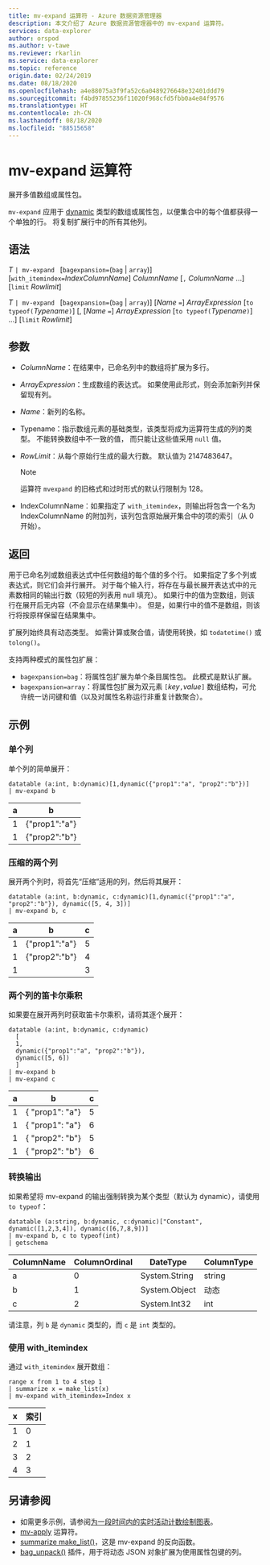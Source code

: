 ```yaml
---
title: mv-expand 运算符 - Azure 数据资源管理器
description: 本文介绍了 Azure 数据资源管理器中的 mv-expand 运算符。
services: data-explorer
author: orspod
ms.author: v-tawe
ms.reviewer: rkarlin
ms.service: data-explorer
ms.topic: reference
origin.date: 02/24/2019
ms.date: 08/18/2020
ms.openlocfilehash: a4e88075a3f9fa52c6a0489276648e32401ddd79
ms.sourcegitcommit: f4bd97855236f11020f968cfd5fbb0a4e84f9576
ms.translationtype: HT
ms.contentlocale: zh-CN
ms.lasthandoff: 08/18/2020
ms.locfileid: "88515658"
---
```

# <a name="mv-expand-operator"></a>mv-expand 运算符

展开多值数组或属性包。

`mv-expand` 应用于 [dynamic](./scalar-data-types/dynamic.md) 类型的数组或属性包，以便集合中的每个值都获得一个单独的行。 将复制扩展行中的所有其他列。 

## <a name="syntax"></a>语法

*T* `| mv-expand ` [`bagexpansion=`(`bag` | `array`)] [`with_itemindex=`*IndexColumnName*] *ColumnName* [`,` *ColumnName* ...] [`limit` *Rowlimit*]

*T* `| mv-expand ` [`bagexpansion=`(`bag` | `array`)] [*Name* `=`] *ArrayExpression* [`to typeof(`*Typename*`)`] [, [*Name* `=`] *ArrayExpression* [`to typeof(`*Typename*`)`] ...] [`limit` *Rowlimit*]

## <a name="arguments"></a>参数

* *ColumnName*：在结果中，已命名列中的数组将扩展为多行。 
* *ArrayExpression*：生成数组的表达式。 如果使用此形式，则会添加新列并保留现有列。
* *Name*：新列的名称。
* Typename：指示数组元素的基础类型，该类型将成为运算符生成的列的类型。 不能转换数组中不一致的值， 而只能让这些值采用 `null` 值。
* *RowLimit*：从每个原始行生成的最大行数。 默认值为 2147483647。 

  > [!Note]
  > 运算符 `mvexpand` 的旧格式和过时形式的默认行限制为 128。

* IndexColumnName：如果指定了 `with_itemindex`，则输出将包含一个名为 IndexColumnName 的附加列，该列包含原始展开集合中的项的索引（从 0 开始）。 

## <a name="returns"></a>返回

用于已命名列或数组表达式中任何数组的每个值的多个行。
如果指定了多个列或表达式，则它们会并行展开。 对于每个输入行，将存在与最长展开表达式中的元素数相同的输出行数（较短的列表用 null 填充）。 如果行中的值为空数组，则该行在展开后无内容（不会显示在结果集中）。 但是，如果行中的值不是数组，则该行将按原样保留在结果集中。 

扩展列始终具有动态类型。 如需计算或聚合值，请使用转换，如 `todatetime()` 或 `tolong()`。

支持两种模式的属性包扩展：
* `bagexpansion=bag`：将属性包扩展为单个条目属性包。 此模式是默认扩展。
* `bagexpansion=array`：将属性包扩展为双元素 `[`*key*`,`*value*`]` 数组结构，可允许统一访问键和值（以及对属性名称运行非重复计数聚合）。 

## <a name="examples"></a>示例

### <a name="single-column"></a>单个列

单个列的简单展开：

<!-- csl: https://help.kusto.chinacloudapi.cn:443/Samples -->
 ```kusto
datatable (a:int, b:dynamic)[1,dynamic({"prop1":"a", "prop2":"b"})]
| mv-expand b 
```

|a|b|
|---|---|
|1|{"prop1":"a"}|
|1|{"prop2":"b"}|

### <a name="zipped-two-columns"></a>压缩的两个列

展开两个列时，将首先“压缩”适用的列，然后将其展开：

<!-- csl: https://help.kusto.chinacloudapi.cn:443/Samples -->
```kusto
datatable (a:int, b:dynamic, c:dynamic)[1,dynamic({"prop1":"a", "prop2":"b"}), dynamic([5, 4, 3])]
| mv-expand b, c
```

|a|b|c|
|---|---|---|
|1|{"prop1":"a"}|5|
|1|{"prop2":"b"}|4|
|1||3|

### <a name="cartesian-product-of-two-columns"></a>两个列的笛卡尔乘积

如果要在展开两列时获取笛卡尔乘积，请将其逐个展开：

<!-- csl: https://help.kusto.chinacloudapi.cn:443/Samples -->
```kusto
datatable (a:int, b:dynamic, c:dynamic)
  [
  1,
  dynamic({"prop1":"a", "prop2":"b"}),
  dynamic([5, 6])
  ]
| mv-expand b
| mv-expand c
```

|a|b|c|
|---|---|---|
|1|{  "prop1": "a"}|5|
|1|{  "prop1": "a"}|6|
|1|{  "prop2": "b"}|5|
|1|{  "prop2": "b"}|6|

### <a name="convert-output"></a>转换输出

如果希望将 mv-expand 的输出强制转换为某个类型（默认为 dynamic），请使用 `to typeof`：

<!-- csl: https://help.kusto.chinacloudapi.cn:443/Samples -->
```kusto
datatable (a:string, b:dynamic, c:dynamic)["Constant", dynamic([1,2,3,4]), dynamic([6,7,8,9])]
| mv-expand b, c to typeof(int)
| getschema 
```

ColumnName|ColumnOrdinal|DateType|ColumnType
-|-|-|-
a|0|System.String|string
b|1|System.Object|动态
c|2|System.Int32|int

请注意，列 `b` 是 `dynamic` 类型的，而 `c` 是 `int` 类型的。

### <a name="using-with_itemindex"></a>使用 with_itemindex

通过 `with_itemindex` 展开数组：

<!-- csl: https://help.kusto.chinacloudapi.cn:443/Samples -->
```kusto
range x from 1 to 4 step 1
| summarize x = make_list(x)
| mv-expand with_itemindex=Index x
```

|x|索引|
|---|---|
|1|0|
|2|1|
|3|2|
|4|3|
 
## <a name="see-also"></a>另请参阅

* 如需更多示例，请参阅[为一段时间内的实时活动计数绘制图表](./samples.md#chart-concurrent-sessions-over-time)。
* [mv-apply](./mv-applyoperator.md) 运算符。
* [summarize make_list()](makelist-aggfunction.md)，这是 mv-expand 的反向函数。
* [bag_unpack()](bag-unpackplugin.md) 插件，用于将动态 JSON 对象扩展为使用属性包键的列。
